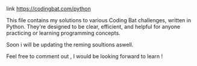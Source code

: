 link https://codingbat.com/python

This file contains my solutions to various Coding Bat challenges, written in Python. They're designed to be clear, efficient, and helpful for anyone practicing or learning 
programming concepts.

Soon i will be updating the reming soultions aswell.

Feel free to comment out , I would be looking forward to learn !